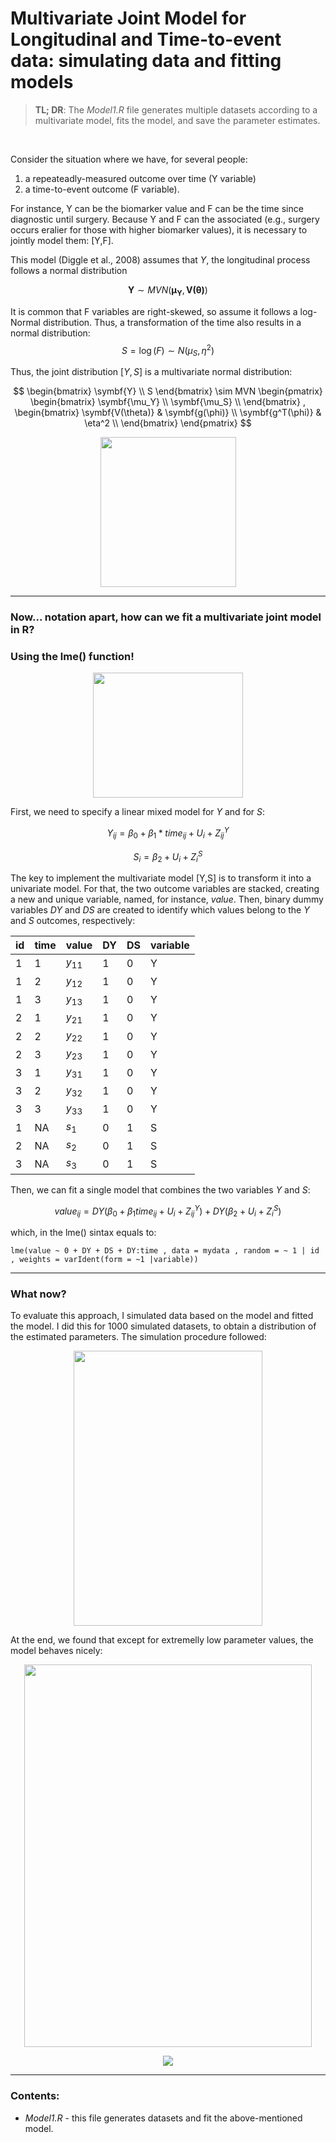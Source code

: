 # Multivariate Joint Model for Longitudinal and Time-to-event data: simulating data and fitting models

> **TL; DR**: The *Model1.R* file generates multiple datasets according to a multivariate model, fits the model, and save the parameter estimates. 

<br/>

Consider the situation where we have, for several people:

1) a repeateadly-measured outcome over time (Y variable)
2) a time-to-event outcome (F variable).

For instance, Y can be the biomarker value and F can be the time since diagnostic until surgery. Because Y and F can the associated (e.g., surgery occurs eralier for those with higher biomarker values), it is necessary to jointly model them: [Y,F].

This model (Diggle et al., 2008) assumes that $Y$, the longitudinal process follows a normal distribution

$$\symbf{Y} \sim MVN(\symbf{\mu_Y},\symbf{V(\theta)})$$

It is common that F variables are right-skewed, so assume it follows a log-Normal distribution. Thus, a transformation of the time also results in a normal distribution:
$$S=\log(F) \sim N(\mu_S,\eta^2)$$

Thus, the joint distribution $[Y,S]$ is a multivariate normal distribution:

$$
\begin{bmatrix}
\symbf{Y} \\
S
\end{bmatrix}
\sim MVN
\begin{pmatrix}
\begin{bmatrix}
\symbf{\mu_Y} \\
\symbf{\mu_S} \\
\end{bmatrix}
,
\begin{bmatrix}
\symbf{V(\theta)} & \symbf{g(\phi)} \\
\symbf{g^T(\phi)} & \eta^2 \\
\end{bmatrix}
\end{pmatrix}
$$

<p align="center">
  <img width="217" height="240" src="https://user-images.githubusercontent.com/62517130/179856615-49b328b9-7dab-4356-a9b4-5598c024ed77.gif">
</p>

---

### Now... notation apart, how can we fit a multivariate joint model in R?  
### Using the lme() function!

<p align="center">
  <img width="240" height="200" src="https://user-images.githubusercontent.com/62517130/179857216-d67937c0-a740-4aa9-811b-9dea90df2aba.gif">
</p>

First, we need to specify a linear mixed model for $Y$ and for $S$:

$$Y_{ij} = \beta_0 + \beta_1*time_{ij} + U_i + Z^Y_{ij}$$

$$S_{i} = \beta_2 + U_i + Z^S_i$$

The key to implement the multivariate model [Y,S] is to transform it into a univariate model. For that, the two outcome variables are stacked, creating a new and unique variable, named, for instance, $value$. Then, binary dummy variables $DY$ and $DS$ are created to identify which values belong to the $Y$ and $S$ outcomes, respectively:

<div align="center">
  
|id   | time   | value      | DY         | DS        | variable  |
|---- |------- |----------- |----------- |---------- |---------- |
|1    | 1      | $y_{11}$   | 1          | 0         |Y          |
|1    | 2      | $y_{12}$   | 1          | 0         |Y          |
|1    | 3      | $y_{13}$   | 1          | 0         |Y          |
|2    | 1      | $y_{21}$   | 1          | 0         |Y          |
|2    | 2      | $y_{22}$   | 1          | 0         |Y          |
|2    | 3      | $y_{23}$   | 1          | 0         |Y          |
|3    | 1      | $y_{31}$   | 1          | 0         |Y          |
|3    | 2      | $y_{32}$   | 1          | 0         |Y          |
|3    | 3      | $y_{33}$   | 1          | 0         |Y          |
|1    | NA     | $s_{1}$    | 0          | 1         |S          |
|2    | NA     | $s_{2}$    | 0          | 1         |S          |
|3    | NA     | $s_{3}$    | 0          | 1         |S          |

</div>
  
Then, we can fit a single model that combines the two variables $Y$ and $S$: 

$$ value_{ij}= DY(\beta_0 + \beta_1 time_{ij} + U_i + Z^Y_{ij}) + DY(\beta_2 + U_i + Z^S_i) $$

which, in the lme() sintax equals to:
```
lme(value ~ 0 + DY + DS + DY:time , data = mydata , random = ~ 1 | id , weights = varIdent(form = ~1 |variable))
```
---
### What now?
To evaluate this approach, I simulated data based on the model and fitted the model. I did this for 1000 simulated datasets, to obtain a distribution of the estimated parameters. The simulation procedure followed:
<p align="center">
  <img width="302" height="440" src="https://user-images.githubusercontent.com/62517130/179860186-894dc864-a64b-40d3-bf24-5d5f0102d2c8.png">
</p>

At the end, we found that except for extremelly low parameter values, the model behaves nicely:

<p align="center">
  <img width="460" height="612" src="https://user-images.githubusercontent.com/62517130/179861143-973a1f7f-640f-4deb-91b0-5f4aa0c4d864.png">
</p>

<p align="center">
  <img src="https://user-images.githubusercontent.com/62517130/179861627-9175e8e9-26b8-40de-8874-a5bce89eacab.gif">
</p>

---
### Contents:
- *Model1.R* - this file generates datasets and fit the above-mentioned model.



